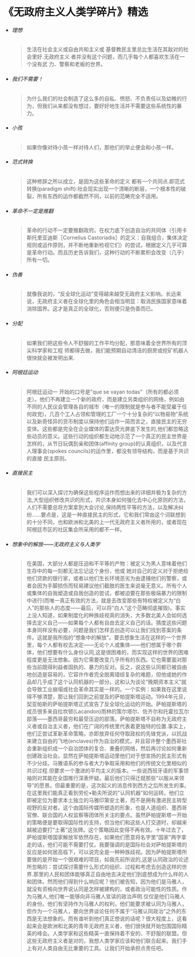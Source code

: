 # 《无政府主义人类学碎片》精选

* ###### 理想
  
  > 生活在社会主义或自由共和主义或 基督教民主里总比生活在其敌对的社会里好.无政府主义 者并没有这个问题，而几乎每个人都喜欢生活在一个没有武 力、警察和老板的世界。

* ###### 我们不需要！
  
  > 为什么我们的社会制造了这么多的自私、愤怒、不负责任以及幼稚的行为，但我们从来都没有想过，要好好地生活并不需要这些系统性的暴力。

* ###### 小孩
  
  > 如果你像对待小孩一样对待人们，那他们的举止便会和小孩一样。

* ###### 范式转换
  
  > 这种修辞之所以成立，是因为这些革命的定义 都有一个共同点.即范式转换(paradigm shift):社会现实出现一个清晰的断层，一个根本性的破裂，所有东西的运作都截然不同，以前的范畴完全不适用。

* ###### 革命不一定是推翻
  
  > 革命的行动不一定要推翻政府。在权力底下创造自治的共同体（引用卡斯托里亚迪斯［Cornelius Castoriadis］的定义：自我组合，集体决定规则或运作原则，并不断地重新检视它们）的尝试，根据定义几乎可算是革命行动。而且历史告诉我们，这种行动的不断累积会改变（几乎）所有一切。

* ###### 伪善
  
  > 就像我说的，“反全球化运动”变得越来越受无政府主义影响。长远来说，无政府主义者在全球化里的角色会相当明显：取消民族国家意味着消除国界。这才是真正的全球化，否则便只是伪善而已。

* ###### 分配
  
  > 如果我们把这些令人不舒服的工作平均分配，那意味着全世界所有的顶尖科学家和工程 师都得去做，我们能预期自动清洁的厨房或挖矿机器人很快就会被发明出来.

* ###### 阿根廷运动
  
  > 阿根廷运动一 开始的口号是"que se vayan todas"（所有的都必须走）。他们不再建立一个新的政府，而是建立另类组织的网络，例如由不同的人民议会管理各自的城市（唯一的限制就是参与者不能受雇于任何政党)，几百个工人占领和管理的工厂一个十分复杂的“以物易物”系统以及新奇怪异的货币制度以保持他们运作一简而言之，直接民主的无穷变体。这些都是完全在企业媒体的雷达荧光屏底下发生的,他们都忽略这些动员的意义。这些行动的组织都生动地示范了一个真正的民主世界是怎样的，从节日玩偶到亲和团体(affinity group)的认真组织，以及代言人理事会(spokes councils)的运作里，都没有领导结构，而是基于共识的直接 民主原则。

* ###### 直接民主
  
  > 我们可以深入探讨为确保这些程序运作而想出来的详细并极为复杂的方法,大型组织修改共识的形式，共识本身如何强化去中心化原则的方法，人们不需要总将方案拿到大会讨论,保持两性平等的方法，以及解决纠纷……要点是，这是一种直接民主的形式，它和我们常由这个词联想到的十分不同，也和欧洲和北美的上一代无政府主义者所用的，或者现在阿根廷市区的社区集会所采用的都不一样。

* ###### 想象中的解放——无政府主义与人类学
  
  > 在美国，大部分人都是压迫和不平等的产物：被定义为黑人意味着他们生存中的每一刻都无法忘记这个身份，他或 她对自己的定义对于拒绝给他们贷款的银行家，或者以他们生长环境恶劣为由逮捕他们的警察，或者会因为手脚损伤而轻易建议他们截肢的医生来说毫无意义。所有个人或集体的自我塑造或自我创造的尝试，都被迫要在那些极端暴力的限制中进行(而唯一真正有效的方法，就是去改变那些有特权被定义为“白人”的那些人的态度——最后，可以将“白人”这个范畴彻底摧毁)。事实上没人知道，如果制度化的种族歧视真的消失，大多数北美人会如何选择去定义自己——如果每个人都有自由去定义自己的话。猜度这些问题本身同样没有必要，问题是我们怎样去创造可以让我们找到答案的条件。这就是我所指的“想象中的解放”。要去想象生活在这样的一个世界里，每个人都有权去决定——无论个人或集体——他们想属于哪个群体，他们想要有什么身份认同,这是很困难的，而实现这样的世界的困难程度更是无法想象。因为它需要改变几乎所有的东西。它也需要面对那些当前既得利益者固执的、暴力的反对。反之，说这些认同都已被自由地创造是容易的，它容许作者完全脱离错综复杂的难题，但他或她的作品却几乎成了这个认同机器的一部分。这和认为谈论“晚期资本主义”就会导致工业崩塌或社会革命其实是一样的。一个实例：如果我在这里说得不够清楚，那让我们回到之前提及的萨帕提斯塔运动。1994年元旦，契亚帕斯的萨帕提斯塔正式宣告了反全球化运动的开始。萨帕提斯塔的成员很多来自拉坎顿(Lacandon)雨林的策尔塔尔、佐齐尔和托霍拉瓦尔部落——墨西哥最穷和最受压迫的部落。萨帕提斯塔不自称为无政府主义者或自治主义者，他们在广阔的传统里代表着更独特的位置.事实上，他们正尝试革新革命策略，亦即放弃任何夺取政权的先锋党派，以抗战来建立自由的飞地(enclaves)作为自治的模式，并且容许整个墨西哥社会重新组织成一个自治团体的复合、重叠的网络，然后再讨论如何重新创建政治社会。显然在萨帕提斯塔运动里他们对于想宣扬的民主形式有不少分歧。马雅语系的参与者大力争取采用和他们的传统文化里相似的共识过程.但要求一个激进的平均主义的版本。一些说西班牙语的军事领袖则对其能在全国推行深表怀疑。最后他们只得迁就那些"以服从来领导”的愿景。但最重要的是，这次起义的消息传到西方之后所发生的事。在这里我们能真正看到劳伦•勒夫所说的"认同机器”如何运转。他们立即被定位为要求本土独立的马雅印第安土著，而不是拥有激进民主转型视野的反对者。这个由国际传媒所塑造的形象，也是人道组织、墨西哥官僚、联合国的人权监察等团体所关注的要点。虽然萨帕提斯塔一开始的策略便是要取得国际性的支持，但当他们和这些人打交道时，却越来越被迫要打“土著”这张牌。这个策略因此变得不再有效。十年过去了，萨帕提斯塔国家解放军依然存在，如果他们愿意将名字里"国家”两字拿走的话，他们可能不需要打仗。我要强调的是国际社会对萨帕提斯塔的反应是如何居高临下，可以说完全是一种种族歧视。因为萨帕提斯塔所要做的是开始一个很艰难的项目，如我先前所说的,这是认同政治的论述所忽略的：尝试探讨需要什么形式的组织、过程和考虑去创造这样的世界.那里的人民和团体能够真正自由地去决定他们到底想成为什么样的人和团体。然而他们得到什么响应呢？他们被告知，因为他们是马雅人，就没有资格向世界说认同是怎样被建构的，或者政治可能性的性质。作为马雅人,他们唯一能够向非马雅人宣读的政治声明.仅仅是他们马雅人的身份。他们有坚持作为马雅人的权利，他们能要求被认同为马雅人，但作为一个马雅人，要向世界谈论任何不属于“马雅认同政治”之外的东西是无法想象的。而有谁听到他们真正想说的话呢？很大程度上，这看起来会是欧洲和北美的青年无政府主义者，他们很快就开始包围国际精英的峰会。人类学家和这些精英一直保持着不安的、不舒服的联盟。但这些无政府主义者是对的，我想人类学家应该和他们联合起来。我们手上有对人类自由无比重要的工具。让我们开始承担点责任吧。
